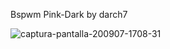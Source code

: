 Bspwm Pink-Dark by darch7 

![captura-pantalla-200907-1708-31](https://user-images.githubusercontent.com/70046164/92429096-5482b880-f167-11ea-87a5-b1187e2c3aea.png)
